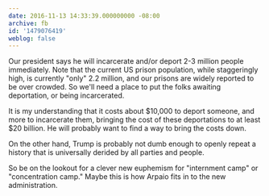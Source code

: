 ```yaml
---
date: 2016-11-13 14:33:39.000000000 -08:00
archive: fb
id: '1479076419'
weblog: false
---
```


Our president says he will incarcerate and/or deport 2-3 million people immediately. Note that the current US prison population, while staggeringly high, is currently "only" 2.2 million, and our prisons are widely reported to be over crowded. So we'll need a place to put the folks awaiting deportation, or being incarcerated.

It is my understanding that it costs about $10,000 to deport someone, and more to incarcerate them, bringing the cost of these deportations to at least $20 billion. He will probably want to find a way to bring the costs down.

On the other hand, Trump is probably not dumb enough to openly repeat a history that is universally derided by all parties and people.

So be on the lookout for a clever new euphemism for "internment camp" or "concentration camp." Maybe this is how Arpaio fits in to the new administration.
